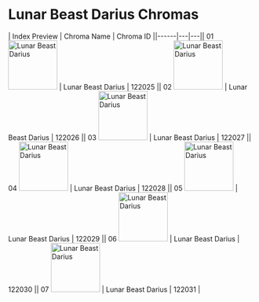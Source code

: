 # Lunar Beast Darius Chromas

| Index  Preview | Chroma Name | Chroma ID ||------|---|---|| 01  <img src='https://raw.communitydragon.org/latest/plugins/rcp-be-lol-game-data/global/default/v1/champion-chroma-images/122/122025.png' alt='Lunar Beast Darius' width='100'> | Lunar Beast Darius | 122025 || 02  <img src='https://raw.communitydragon.org/latest/plugins/rcp-be-lol-game-data/global/default/v1/champion-chroma-images/122/122026.png' alt='Lunar Beast Darius' width='100'> | Lunar Beast Darius | 122026 || 03  <img src='https://raw.communitydragon.org/latest/plugins/rcp-be-lol-game-data/global/default/v1/champion-chroma-images/122/122027.png' alt='Lunar Beast Darius' width='100'> | Lunar Beast Darius | 122027 || 04  <img src='https://raw.communitydragon.org/latest/plugins/rcp-be-lol-game-data/global/default/v1/champion-chroma-images/122/122028.png' alt='Lunar Beast Darius' width='100'> | Lunar Beast Darius | 122028 || 05  <img src='https://raw.communitydragon.org/latest/plugins/rcp-be-lol-game-data/global/default/v1/champion-chroma-images/122/122029.png' alt='Lunar Beast Darius' width='100'> | Lunar Beast Darius | 122029 || 06  <img src='https://raw.communitydragon.org/latest/plugins/rcp-be-lol-game-data/global/default/v1/champion-chroma-images/122/122030.png' alt='Lunar Beast Darius' width='100'> | Lunar Beast Darius | 122030 || 07  <img src='https://raw.communitydragon.org/latest/plugins/rcp-be-lol-game-data/global/default/v1/champion-chroma-images/122/122031.png' alt='Lunar Beast Darius' width='100'> | Lunar Beast Darius | 122031 |